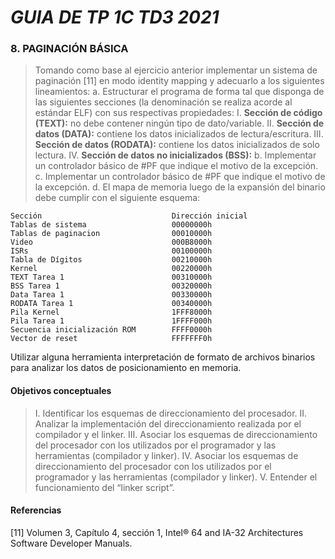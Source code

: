 # _GUIA DE TP 1C TD3 2021_
### 8. PAGINACIÓN BÁSICA                                                                         
> Tomando como base al ejercicio anterior implementar un sistema de paginación [11] en modo identity mapping y adecuarlo a los siguientes lineamientos:
a. Estructurar el programa de forma tal que disponga de las siguientes secciones (la denominación se realiza acorde al estándar ELF) con sus respectivas propiedades:
I. **Sección de código (TEXT):** no debe contener ningún tipo de dato/variable.
II. **Sección de datos (DATA):** contiene los datos inicializados de lectura/escritura.
III. **Sección de datos (RODATA):** contiene los datos inicializados de solo lectura.
IV. **Sección de datos no inicializados (BSS):**
b. Implementar un controlador básico de #PF que indique el motivo de la excepción.
c. Implementar un controlador básico de #PF que indique el motivo de la excepción.
d. El mapa de memoria luego de la expansión del binario debe cumplir con el siguiente esquema:
```
Sección                             Dirección inicial
Tablas de sistema                   00000000h
Tablas de paginacion                00010000h
Video                               000B8000h
ISRs                                00100000h
Tabla de Dígitos                    00210000h
Kernel                              00220000h
TEXT Tarea 1                        00310000h
BSS Tarea 1                         00320000h
Data Tarea 1                        00330000h
RODATA Tarea 1                      00340000h
Pila Kernel                         1FFF8000h
Pila Tarea 1                        1FFFF000h
Secuencia inicialización ROM        FFFF0000h
Vector de reset                     FFFFFFF0h
```

Utilizar alguna herramienta interpretación de formato de archivos binarios para analizar los datos de posicionamiento en memoria.

#### Objetivos conceptuales                                                                                              
> I. Identificar los esquemas de direccionamiento del procesador.
II. Analizar la implementación del direccionamiento realizada por el compilador y el linker.
III. Asociar los esquemas de direccionamiento del procesador con los utilizados por el
programador y las herramientas (compilador y linker).
IV. Asociar los esquemas de direccionamiento del procesador con los utilizados por el
programador y las herramientas (compilador y linker).
V. Entender el funcionamiento del “linker script”.

#### Referencias

[11] Volumen 3, Capítulo 4, sección 1, Intel® 64 and IA-32 Architectures Software Developer Manuals.
